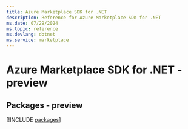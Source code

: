 ```yaml
---
title: Azure Marketplace SDK for .NET
description: Reference for Azure Marketplace SDK for .NET
ms.date: 07/29/2024
ms.topic: reference
ms.devlang: dotnet
ms.service: marketplace
---
```

# Azure Marketplace SDK for .NET - preview
## Packages - preview
[!INCLUDE [packages](marketplace-index.md)]